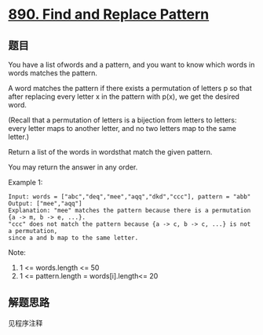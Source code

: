 # [890. Find and Replace Pattern](https://leetcode.com/problems/find-and-replace-pattern/)

## 题目

You have a list ofwords and a pattern, and you want to know which words in words matches the pattern.

A word matches the pattern if there exists a permutation of letters p so that after replacing every letter x in the pattern with p(x), we get the desired word.

(Recall that a permutation of letters is a bijection from letters to letters: every letter maps to another letter, and no two letters map to the same letter.)

Return a list of the words in wordsthat match the given pattern.

You may return the answer in any order.

Example 1:

```text
Input: words = ["abc","deq","mee","aqq","dkd","ccc"], pattern = "abb"
Output: ["mee","aqq"]
Explanation: "mee" matches the pattern because there is a permutation {a -> m, b -> e, ...}.
"ccc" does not match the pattern because {a -> c, b -> c, ...} is not a permutation,
since a and b map to the same letter.
```

Note:

1. 1 <= words.length <= 50
1. 1 <= pattern.length = words[i].length<= 20

## 解题思路

见程序注释
